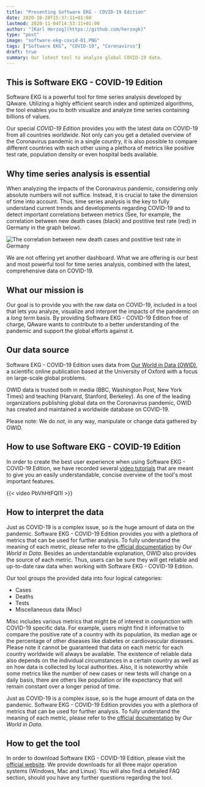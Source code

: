 ```yaml
---
title: "Presenting Software EKG - COVID-19 Edition"
date: 2020-10-28T15:37:11+01:00
lastmod: 2020-11-04T14:53:11+01:00
author: "[Karl Herzog](https://github.com/herzogk)"
type: "post"
image: "software-ekg-covid-01.PNG"
tags: ["Software EKG", "COVID-19", "Coronavirus"]
draft: true
summary: Our latest tool to analyze global COVID-19 data.
---
```


## This is Software EKG - COVID-19 Edition

Software EKG is a powerful tool for time series analysis developed by QAware. Utilizing a highly efficient search index and optimized algorithms, the tool enables you to both visualize and analyze time series containing billions of values.

Our special *COVID-19 Edition* provides you with the latest data on COVID-19 from all countries *worldwide*. Not only can you get a detailed overview of the Coronavirus pandemic in a single country, it is also possible to compare different countries with each other using a plethora of metrics like positive test rate, population density or even hospital beds available.

## Why time series analysis is essential

When analyzing the impacts of the Coronavirus pandemic, considering only absolute numbers will not suffice. Instead, it is crucial to take the dimension of time into account. Thus, time series analysis is the key to fully understand current trends and developments regarding COVID-19 and to detect important correlations between metrics (See, for example, the correlation between new death cases (black) and postitive test rate (red) in Germany in the graph below).

![The correlation between new death cases and postitive test rate in Germany](/images/software-ekg-covid-04.PNG)

We are not offering yet another dashboard. What we are offering is our best and most powerful tool for time series analysis, combined with the latest, comprehensive data on COVID-19.

## What our mission is

Our goal is to provide you with the raw data on COVID-19, included in a tool that lets you analyze, visualize and interpret the impacts of the pandemic on a *long term* basis.
By providing Software EKG - COVID-19 Edition free of charge, QAware wants to contribute to a better understanding of the pandemic and support the global efforts against it.

## Our data source

Software EKG - COVID-19 Edition uses data from [Our World in Data (OWID)](https://ourworldindata.org/), a scientific online publication based at the University of Oxford with a focus on large-scale global problems.

OWID data is trusted both in media (BBC, Washington Post, New York Times) and teaching (Harvard, Stanford, Berkeley). As one of the leading organizations publishing global data on the Coronavirus pandemic, OWID has created and maintained a worldwide database on COVID-19.

Please note: We do *not*, in any way, manipulate or change data gathered by OWID.

## How to use Software EKG - COVID-19 Edition

In order to create the best user experience when using Software EKG - COVID-19 Edition, we have recorded several [video tutorials](https://www.youtube.com/playlist?list=PLeUCKzjz0gD5D6OHRnKDQwr5Rnhm2BXsa) that are meant to give you an easily understandable, concise overview of the tool's most important features.

{{< video PbVhHtFQI1I >}}

## How to interpret the data

Just as COVID-19 is a complex issue, so is the huge amount of data on the pandemic. Software EKG - COVID-19 Edition provides you with a plethora of metrics that can be used for further analysis. To fully understand the meaning of each metric, please refer to the [official documentation](https://github.com/owid/covid-19-data/blob/master/public/data/owid-covid-codebook.csv) by *Our World in Data*. Besides an understandable explanation, OWID also provides the source of each metric. Thus, users can be sure they will get reliable and up-to-date raw data when working with Software EKG - COVID-19 Edition.

Our tool groups the provided data into four logical categories: 
- Cases 
- Deaths
- Tests
- Miscellaneous data (Misc)

Misc includes various metrics that might be of interest in conjunction with COVID-19 specific data. For example, users might find it informative to compare the positive rate of a country with its population, its median age or the percentage of other diseases like diabetes or cardiovascular diseases.
Please note it cannot be guaranteed that data on each metric for each country worldwide will always be available. The existence of reliable data also depends on the individual circumstances in a certain country as well as on how data is collected by local authorities.
Also, it is noteworthy while some metrics like the number of new cases or new tests will change on a daily basis, there are others like population or life expectancy that will remain constant over a longer period of time.

Just as COVID-19 is a complex issue, so is the huge amount of data on the pandemic. Software EKG - COVID-19 Edition provides you with a plethora of metrics that can be used for further analysis. To fully understand the meaning of each metric, please refer to the [official documentation](https://github.com/owid/covid-19-data/blob/master/public/data/owid-covid-codebook.csv) by *Our World in Data*.

## How to get the tool

In order to download Software EKG - COVID-19 Edition, please visit the [official website](https://qaware.de/software-ekg-covid-edition). We provide downloads for all three major operation systems (Windows, Mac and Linux). You will also find a detailed FAQ section, should you have any further questions regarding the tool.
